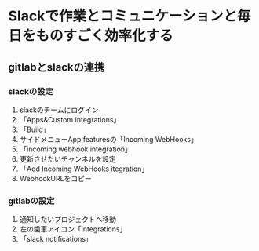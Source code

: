 # Slackで作業とコミュニケーションと毎日をものすごく効率化する


## gitlabとslackの連携

### slackの設定

1. slackのチームにログイン
2. 「Apps&Custom Integrations」
3. 「Build」
4. サイドメニューApp featuresの「Incoming WebHooks」
5. 「incoming webhook integration」
6. 更新させたいチャンネルを設定
7. 「Add Incoming WebHooks itegration」
8. WebhookURLをコピー

### gitlabの設定

1. 通知したいプロジェクトへ移動
2. 左の歯車アイコン「integrations」
3. 「slack  notifications」


